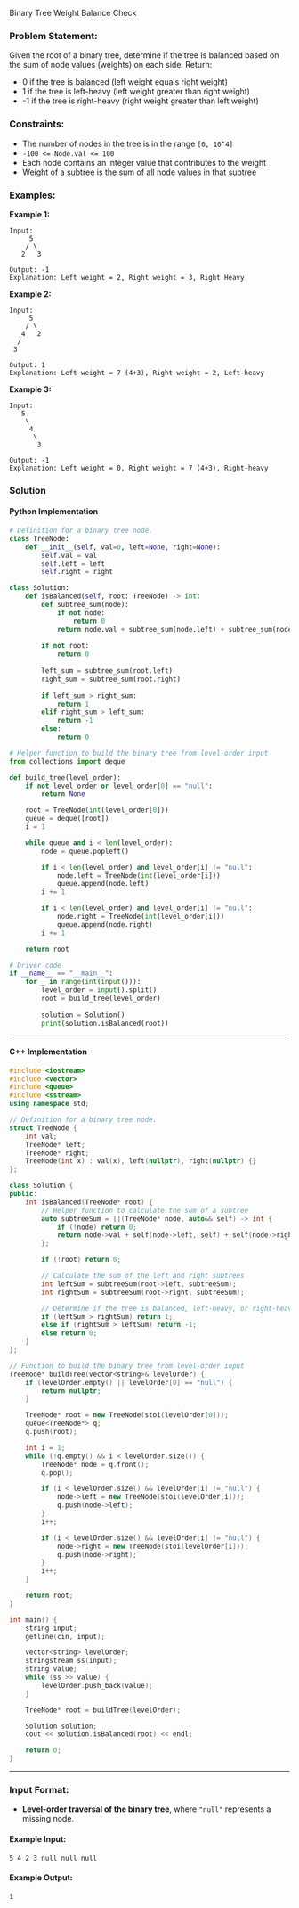  Binary Tree Weight Balance Check

### Problem Statement:
Given the root of a binary tree, determine if the tree is balanced based on the sum of node values (weights) on each side. Return:
- 0 if the tree is balanced (left weight equals right weight)
- 1 if the tree is left-heavy (left weight greater than right weight)
- -1 if the tree is right-heavy (right weight greater than left weight)

### Constraints:
- The number of nodes in the tree is in the range `[0, 10^4]`
- `-100 <= Node.val <= 100`
- Each node contains an integer value that contributes to the weight
- Weight of a subtree is the sum of all node values in that subtree

### Examples:

**Example 1:**
```
Input: 
     5
    / \
   2   3

Output: -1
Explanation: Left weight = 2, Right weight = 3, Right Heavy
```

**Example 2:**
```
Input:
     5
    / \
   4   2
  /
 3

Output: 1
Explanation: Left weight = 7 (4+3), Right weight = 2, Left-heavy
```

**Example 3:**
```
Input:
   5
    \
     4
      \
       3

Output: -1
Explanation: Left weight = 0, Right weight = 7 (4+3), Right-heavy
```

### Solution

#### Python Implementation
```python
# Definition for a binary tree node.
class TreeNode:
    def __init__(self, val=0, left=None, right=None):
        self.val = val
        self.left = left
        self.right = right

class Solution:
    def isBalanced(self, root: TreeNode) -> int:
        def subtree_sum(node):
            if not node:
                return 0
            return node.val + subtree_sum(node.left) + subtree_sum(node.right)
        
        if not root:
            return 0
        
        left_sum = subtree_sum(root.left)
        right_sum = subtree_sum(root.right)
        
        if left_sum > right_sum:
            return 1
        elif right_sum > left_sum:
            return -1
        else:
            return 0

# Helper function to build the binary tree from level-order input
from collections import deque

def build_tree(level_order):
    if not level_order or level_order[0] == "null":
        return None

    root = TreeNode(int(level_order[0]))
    queue = deque([root])
    i = 1

    while queue and i < len(level_order):
        node = queue.popleft()

        if i < len(level_order) and level_order[i] != "null":
            node.left = TreeNode(int(level_order[i]))
            queue.append(node.left)
        i += 1

        if i < len(level_order) and level_order[i] != "null":
            node.right = TreeNode(int(level_order[i]))
            queue.append(node.right)
        i += 1

    return root

# Driver code
if __name__ == "__main__":
    for _ in range(int(input())):
	    level_order = input().split()
	    root = build_tree(level_order)
	
	    solution = Solution()
	    print(solution.isBalanced(root))
```

---

#### C++ Implementation
```c++
#include <iostream>
#include <vector>
#include <queue>
#include <sstream>
using namespace std;

// Definition for a binary tree node.
struct TreeNode {
    int val;
    TreeNode* left;
    TreeNode* right;
    TreeNode(int x) : val(x), left(nullptr), right(nullptr) {}
};

class Solution {
public:
    int isBalanced(TreeNode* root) {
        // Helper function to calculate the sum of a subtree
        auto subtreeSum = [](TreeNode* node, auto&& self) -> int {
            if (!node) return 0;
            return node->val + self(node->left, self) + self(node->right, self);
        };

        if (!root) return 0;

        // Calculate the sum of the left and right subtrees
        int leftSum = subtreeSum(root->left, subtreeSum);
        int rightSum = subtreeSum(root->right, subtreeSum);

        // Determine if the tree is balanced, left-heavy, or right-heavy
        if (leftSum > rightSum) return 1;
        else if (rightSum > leftSum) return -1;
        else return 0;
    }
};

// Function to build the binary tree from level-order input
TreeNode* buildTree(vector<string>& levelOrder) {
    if (levelOrder.empty() || levelOrder[0] == "null") {
        return nullptr;
    }

    TreeNode* root = new TreeNode(stoi(levelOrder[0]));
    queue<TreeNode*> q;
    q.push(root);

    int i = 1;
    while (!q.empty() && i < levelOrder.size()) {
        TreeNode* node = q.front();
        q.pop();

        if (i < levelOrder.size() && levelOrder[i] != "null") {
            node->left = new TreeNode(stoi(levelOrder[i]));
            q.push(node->left);
        }
        i++;

        if (i < levelOrder.size() && levelOrder[i] != "null") {
            node->right = new TreeNode(stoi(levelOrder[i]));
            q.push(node->right);
        }
        i++;
    }

    return root;
}

int main() {
    string input;
    getline(cin, input);

    vector<string> levelOrder;
    stringstream ss(input);
    string value;
    while (ss >> value) {
        levelOrder.push_back(value);
    }

    TreeNode* root = buildTree(levelOrder);

    Solution solution;
    cout << solution.isBalanced(root) << endl;

    return 0;
}
```

---

### Input Format:
- **Level-order traversal of the binary tree**, where `"null"` represents a missing node.

#### Example Input:
```
5 4 2 3 null null null
```

#### Example Output:
```
1
```